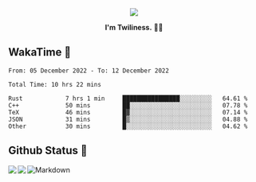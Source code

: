 <div align="center">
<img src="https://images.weserv.nl/?url=avatars.githubusercontent.com/u/10475770?v=4&h=360&w=360&fit=cover&mask=circle&maxage=7d"/>
</div>

<div align="center">

**I'm Twiliness.** 👋🏻

</div>

## WakaTime 🧐

<!--START_SECTION:waka-->

```text
From: 05 December 2022 - To: 12 December 2022

Total Time: 10 hrs 22 mins

Rust            7 hrs 1 min     ████████████████░░░░░░░░░   64.61 %
C++             50 mins         ██░░░░░░░░░░░░░░░░░░░░░░░   07.78 %
TeX             46 mins         █▓░░░░░░░░░░░░░░░░░░░░░░░   07.14 %
JSON            31 mins         █▒░░░░░░░░░░░░░░░░░░░░░░░   04.88 %
Other           30 mins         █░░░░░░░░░░░░░░░░░░░░░░░░   04.62 %
```

<!--END_SECTION:waka-->

## Github Status 🥰

<div> 
	<a href="https://github.com/DarkHighness">
		<img align="left" src="https://github-readme-stats.vercel.app/api?username=DarkHighness&show_icons=true&icon_color=805AD5&text_color=718096&bg_color=ffffff&hide_border=true&count_private=true" />
	</a>
	<a href="https://github.com/DarkHighness">
		<img align="left" src="https://github-readme-stats.vercel.app/api/top-langs/?username=DarkHighness&show_icons=true&icon_color=805AD5&text_color=718096&bg_color=ffffff&hide_border=true&count_private=true">
	</a>
</div>



 ![Markdown](https://img.shields.io/badge/markdown%20💘-%23000000.svg?style=for-the-badge&logo=markdown&logoColor=white)
